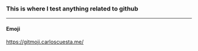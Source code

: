 ### This is where I test anything related to github

---

#### Emoji
https://gitmoji.carloscuesta.me/
